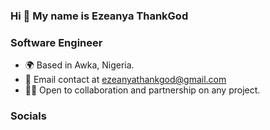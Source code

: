 ### Hi 👋 My name is Ezeanya ThankGod
### **Software Engineer**
* 🌍 Based in Awka, Nigeria.
* 📧 Email contact at ezeanyathankgod@gmail.com
* 🤝🏻 Open to collaboration and partnership on any project.
### Socials
